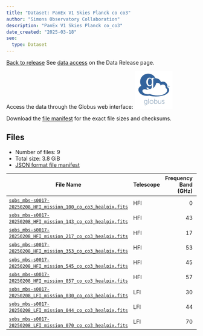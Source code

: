 ```yaml
---
title: "Dataset: PanEx V1 Skies Planck co co3"
author: "Simons Observatory Collaboration"
description: "PanEx V1 Skies Planck co_co3"
date_created: "2025-03-18"
seo:
  type: Dataset
---
```


[Back to release](./panexv1-planck.html#datasets)
See [data access](./panexv1-planck.html#data-access) on the Data Release page.

Access the data through the Globus web interface: [![Download via Globus](images/globus-logo.png)](https://app.globus.org/file-manager?origin_id=53b2a147-ae9d-4bbf-9d18-3b46d133d4bb&origin_path=%2Fpanexp_v1_planck%2Fco_co3%2F)

Download the [file manifest](https://g-0a470a.6b7bd8.0ec8.data.globus.org/panexp_v1_planck/co_co3/manifest.json) for the exact file sizes and checksums.

## Files

- Number of files: 9
- Total size: 3.8 GiB
- [JSON format file manifest](https://g-0a470a.6b7bd8.0ec8.data.globus.org/panexp_v1_planck/co_co3/manifest.json)

|                                                                                             File Name                                                                                             | Telescope | Frequency Band (GHz) | Pixelization |   Size    |
| ------------------------------------------------------------------------------------------------------------------------------------------------------------------------------------------------- | --------- | -------------------: | ------------ | --------- |
| [`sobs_mbs-s0017-20250208_HFI_mission_100_co_co3_healpix.fits`](https://g-0a470a.6b7bd8.0ec8.data.globus.org/panexp_v1_planck/co_co3/sobs_mbs-s0017-20250208_HFI_mission_100_co_co3_healpix.fits) | HFI       |                    0 | healpix      | 576.0 MiB |
| [`sobs_mbs-s0017-20250208_HFI_mission_143_co_co3_healpix.fits`](https://g-0a470a.6b7bd8.0ec8.data.globus.org/panexp_v1_planck/co_co3/sobs_mbs-s0017-20250208_HFI_mission_143_co_co3_healpix.fits) | HFI       |                   43 | healpix      | 576.0 MiB |
| [`sobs_mbs-s0017-20250208_HFI_mission_217_co_co3_healpix.fits`](https://g-0a470a.6b7bd8.0ec8.data.globus.org/panexp_v1_planck/co_co3/sobs_mbs-s0017-20250208_HFI_mission_217_co_co3_healpix.fits) | HFI       |                   17 | healpix      | 576.0 MiB |
| [`sobs_mbs-s0017-20250208_HFI_mission_353_co_co3_healpix.fits`](https://g-0a470a.6b7bd8.0ec8.data.globus.org/panexp_v1_planck/co_co3/sobs_mbs-s0017-20250208_HFI_mission_353_co_co3_healpix.fits) | HFI       |                   53 | healpix      | 576.0 MiB |
| [`sobs_mbs-s0017-20250208_HFI_mission_545_co_co3_healpix.fits`](https://g-0a470a.6b7bd8.0ec8.data.globus.org/panexp_v1_planck/co_co3/sobs_mbs-s0017-20250208_HFI_mission_545_co_co3_healpix.fits) | HFI       |                   45 | healpix      | 576.0 MiB |
| [`sobs_mbs-s0017-20250208_HFI_mission_857_co_co3_healpix.fits`](https://g-0a470a.6b7bd8.0ec8.data.globus.org/panexp_v1_planck/co_co3/sobs_mbs-s0017-20250208_HFI_mission_857_co_co3_healpix.fits) | HFI       |                   57 | healpix      | 576.0 MiB |
| [`sobs_mbs-s0017-20250208_LFI_mission_030_co_co3_healpix.fits`](https://g-0a470a.6b7bd8.0ec8.data.globus.org/panexp_v1_planck/co_co3/sobs_mbs-s0017-20250208_LFI_mission_030_co_co3_healpix.fits) | LFI       |                   30 | healpix      | 144.0 MiB |
| [`sobs_mbs-s0017-20250208_LFI_mission_044_co_co3_healpix.fits`](https://g-0a470a.6b7bd8.0ec8.data.globus.org/panexp_v1_planck/co_co3/sobs_mbs-s0017-20250208_LFI_mission_044_co_co3_healpix.fits) | LFI       |                   44 | healpix      | 144.0 MiB |
| [`sobs_mbs-s0017-20250208_LFI_mission_070_co_co3_healpix.fits`](https://g-0a470a.6b7bd8.0ec8.data.globus.org/panexp_v1_planck/co_co3/sobs_mbs-s0017-20250208_LFI_mission_070_co_co3_healpix.fits) | LFI       |                   70 | healpix      | 144.0 MiB |
